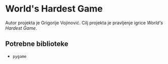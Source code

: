 # World's Hardest Game
Autor projekta je Grigorije Vojinović. Cilj projekta je pravljenje igrice *World's Hardest Game*.

## Potrebne biblioteke
- `pygame`
